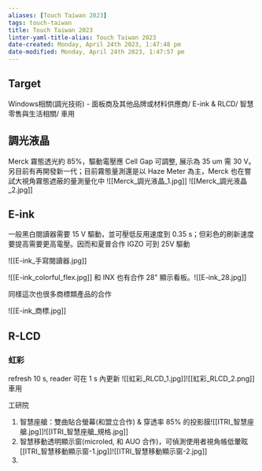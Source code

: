 ```yaml
---
aliases: [Touch Taiwan 2023]
tags: touch-taiwan
title: Touch Taiwan 2023
linter-yaml-title-alias: Touch Taiwan 2023
date-created: Monday, April 24th 2023, 1:47:48 pm
date-modified: Monday, April 24th 2023, 1:47:57 pm
---
```


## Target

Windows相關(調光技術) - 面板商及其他品牌或材料供應商/ E-ink & RLCD/ 智慧零售與生活相關/ 車用

## 調光液晶

Merck 霧態透光約 85%，驅動電壓應 Cell Gap 可調整, 展示為 35 um 需 30 V。另目前有再開發新一代；目前霧態量測還是以 Haze Meter 為主，Merck 也在嘗試大視角霧態遮蔽的量測量化中
![[Merck_調光液晶_1.jpg]]
![[Merck_調光液晶_2.jpg]]
## E-ink

一般黑白閱讀器需要 15 V 驅動，並可壓低反用速度到 0.35 s；但彩色的刷新速度要提高需要更高電壓。因而和夏普合作 IGZO 可到 25V 驅動

![[E-ink_手寫閱讀器.jpg]]


![[E-ink_colorful_flex.jpg]]
和 INX 也有合作 28" 顯示看板。![[E-ink_28.jpg]]

同樣這次也很多商標類產品的合作

![[E-ink_商標.jpg]]

## R-LCD

### 虹彩
refresh 10 s, reader 可在 1 s 內更新
![[虹彩_RLCD_1.jpg]]![[虹彩_RLCD_2.png]]
車用

工研院

1. 智慧座艙：雙曲貼合螢幕(和盟立合作)  & 穿透率 85% 的投影膜![[ITRI_智慧座艙.jpg]]![[ITRI_智慧座艙_規格.jpg]]
3. 智慧移動透明顯示窗(microled, 和 AUO 合作)，可偵測使用者視角帳低暈眩[[ITRI_智慧移動顯示窗-1.jpg]]![[ITRI_智慧移動顯示窗-2.jpg]]
5. 
